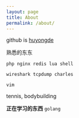 ```yaml
---
layout: page 
title: About 
permalink: /about/
---
```


github is [huyongde](https://github.com/huyongde)

熟悉的东东

`php nginx redis lua shell`

`wireshark tcpdump charles `

`vim`

tennis, bodybuilding

**正在学习的东西**
`golang` 
